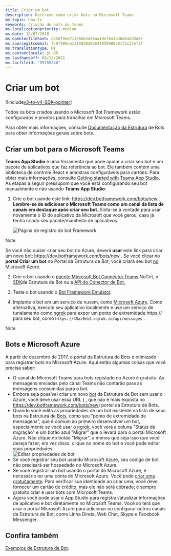 ```yaml
---
title: Criar um bot
description: Descreve como criar bots no Microsoft Teams
ms.topic: how-to
keywords: Criação de bots do teams
ms.localizationpriority: medium
ms.date: 12/07/2018
ms.openlocfilehash: d258f9e6713e6bb3d68aa19ef8a3b36d44dd3a07
ms.sourcegitcommit: fc9f906ea1316028d85b41959980b81f2c23ef2f
ms.translationtype: MT
ms.contentlocale: pt-BR
ms.lasthandoff: 09/12/2021
ms.locfileid: "59155246"
---
```

# <a name="create-a-bot"></a>Criar um bot

[!include[v3-to-v4-SDK-pointer](~/includes/v3-to-v4-pointer-bots.md)]

Todos os bots criados usando o Microsoft Bot Framework estão configurados e prontos para trabalhar em Microsoft Teams.

Para obter mais informações, consulte [Documentação da Estrutura](/azure/bot-service/?view=azure-bot-service-3.0&preserve-view=true) de Bots para obter informações gerais sobre bots.

## <a name="create-a-bot-for-microsoft-teams"></a>Criar um bot para o Microsoft Teams

**Teams App Studio** é uma ferramenta que pode ajudar a criar seu bot e um pacote de aplicativos que faz referência ao bot. Ele também contém uma biblioteca de controle React e amostras configuráveis para cartões. Para obter mais informações, consulte [Getting started with Teams App Studio](~/concepts/build-and-test/app-studio-overview.md). As etapas a seguir pressupom que você está configurando seu bot manualmente e não usando **Teams App Studio**:

1. Crie o bot usando este link: https://dev.botframework.com/bots/new . **Lembre-se de adicionar o Microsoft Teams como um canal da lista de canais em destaque após criar seu bot.** Sinta-se à vontade para usar novamente o ID do aplicativo da Microsoft que você gerou, caso já tenha criado seu pacote/manifesto de aplicativos.

   ![Página de registro do bot Framework](~/assets/images/bots/bfregister.png)

> [!NOTE]
> Se você não quiser criar seu bot no Azure, deverá **usar** este link para criar um novo bot: https://dev.botframework.com/bots/new . Se você clicar no **portal Criar um bot** no Portal da Estrutura de Bot, você criará seu bot [no](#bots-and-microsoft-azure) Microsoft Azure.

2. Crie o bot usando o [pacote Microsoft.Bot.Connector.Teams](https://www.nuget.org/packages/Microsoft.Bot.Connector.Teams) NuGet, o [SDK](https://github.com/microsoft/botframework-sdk)da Estrutura de Bot ou a [API do Conector de Bot.](/bot-framework/rest-api/bot-framework-rest-connector-api-reference)

3. Teste o bot usando o [Bot Framework Emulator](/bot-framework/debug-bots-emulator).

4. Implante o bot em um serviço de nuvem, como [Microsoft Azure](https://azure.microsoft.com/). Como alternativa, execute seu aplicativo localmente e use um serviço de tunelamento como [ngrok](https://ngrok.com) para expor um ponto de extremidade https:// para seu bot, como `https://45az0eb1.ngrok.io/api/messages` .

> [!NOTE]
> ## <a name="bots-and-microsoft-azure"></a>Bots e Microsoft Azure
> A partir de dezembro de 2017, o portal da Estrutura de Bots é otimizado para registrar bots no Microsoft Azure. Aqui estão algumas coisas que você precisa saber:
>
> * O canal do Microsoft Teams para bots registado no Azure é gratuito. As mensagens enviadas pelo canal Teams não contarão para as mensagens consumidas para o bot.
> * Embora seja possível criar um novo [bot](https://dev.botframework.com/bots/new) da Estrutura de Bot sem usar o Azure, você deve usar essa URL ( , que não é mais exposta no https://dev.botframework.com/bots/new) portal da Estrutura de Bots.
> * Quando você edita as propriedades de um bot existente na lista de seus bots na Estrutura de [Bots,](https://dev.botframework.com/bots) como seu "ponto de extremidade de mensagens", que é comum ao primeiro desenvolver um bot, especialmente se você usar [o ngrok](https://ngrok.com), você verá a coluna "Status de migração" e um botão azul "Migrar" que o levará para o portal Microsoft Azure. Não clique no botão "Migrar", a menos que seja isso que você deseja fazer; em vez disso, clique no nome do bot e você pode editar suas propriedades:</br>
   ![Editar propriedades de bot](~/assets/images/bots/bf-migrate-bot-to-azure.png)
> * Se você registrar seu bot usando Microsoft Azure, seu código de bot não precisará ser hospedado *no* Microsoft Azure.
> * Se você registrar um bot usando o portal do Microsoft Azure, é necessário ter uma conta do Microsoft Azure. Você pode [criar uma gratuitamente](https://azure.microsoft.com/free/). Para verificar sua identidade ao criar uma, você deve fornecer um cartão de crédito, mas ele não será cobrado; é sempre gratuito criar e usar bots com Microsoft Teams.
> * Agora você pode usar o App Studio para registrar/atualizar informações de aplicativo e bot diretamente no Microsoft Teams. Você só terá que usar o portal Microsoft Azure para adicionar ou configurar outros canais da Estrutura de Bot, como Linha Direta, Web Chat, Skype e Facebook Messenger.

## <a name="see-also"></a>Confira também

[Exemplos de Estrutura de Bot](https://github.com/Microsoft/BotBuilder-Samples/blob/master/README.md).